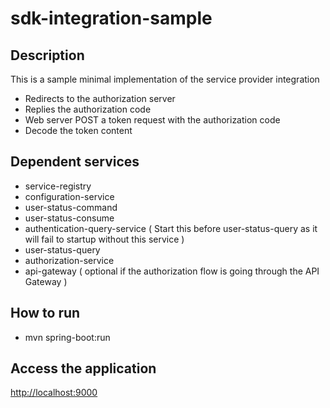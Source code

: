 # sdk-integration-sample

## Description
This is a sample minimal implementation of the service provider integration
- Redirects to the authorization server
- Replies the authorization code
- Web server POST a token request with the authorization code
- Decode the token content

## Dependent services
- service-registry
- configuration-service
- user-status-command
- user-status-consume
- authentication-query-service ( Start this before user-status-query as it will fail to startup without this service )
- user-status-query
- authorization-service
- api-gateway ( optional if the authorization flow is going through the API Gateway )

## How to run
- mvn spring-boot:run

## Access the application

[http://localhost:9000](http://localhost:9000 "Jump to the service provider welcome page")

